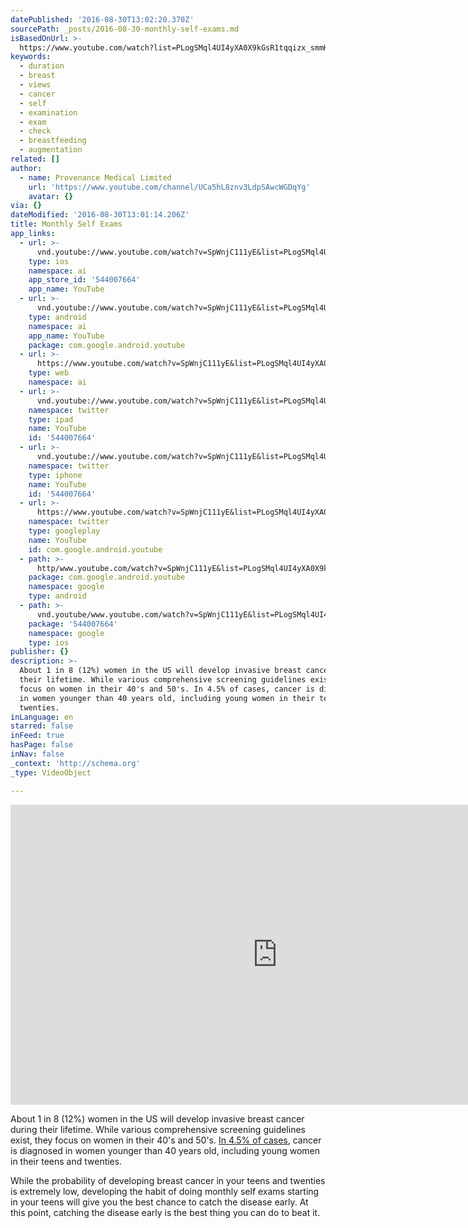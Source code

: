 ```yaml
---
datePublished: '2016-08-30T13:02:20.370Z'
sourcePath: _posts/2016-08-30-monthly-self-exams.md
isBasedOnUrl: >-
  https://www.youtube.com/watch?list=PLogSMql4UI4yXA0X9kGsR1tqqizx_smmH&v=SpWnjC111yE
keywords:
  - duration
  - breast
  - views
  - cancer
  - self
  - examination
  - exam
  - check
  - breastfeeding
  - augmentation
related: []
author:
  - name: Provenance Medical Limited
    url: 'https://www.youtube.com/channel/UCa5hL8znv3LdpSAwcWGDqYg'
    avatar: {}
via: {}
dateModified: '2016-08-30T13:01:14.206Z'
title: Monthly Self Exams
app_links:
  - url: >-
      vnd.youtube://www.youtube.com/watch?v=SpWnjC111yE&list=PLogSMql4UI4yXA0X9kGsR1tqqizx_smmH&feature=applinks
    type: ios
    namespace: ai
    app_store_id: '544007664'
    app_name: YouTube
  - url: >-
      vnd.youtube://www.youtube.com/watch?v=SpWnjC111yE&list=PLogSMql4UI4yXA0X9kGsR1tqqizx_smmH&feature=applinks
    type: android
    namespace: ai
    app_name: YouTube
    package: com.google.android.youtube
  - url: >-
      https://www.youtube.com/watch?v=SpWnjC111yE&list=PLogSMql4UI4yXA0X9kGsR1tqqizx_smmH&feature=applinks
    type: web
    namespace: ai
  - url: >-
      vnd.youtube://www.youtube.com/watch?v=SpWnjC111yE&list=PLogSMql4UI4yXA0X9kGsR1tqqizx_smmH&feature=applinks
    namespace: twitter
    type: ipad
    name: YouTube
    id: '544007664'
  - url: >-
      vnd.youtube://www.youtube.com/watch?v=SpWnjC111yE&list=PLogSMql4UI4yXA0X9kGsR1tqqizx_smmH&feature=applinks
    namespace: twitter
    type: iphone
    name: YouTube
    id: '544007664'
  - url: >-
      https://www.youtube.com/watch?v=SpWnjC111yE&list=PLogSMql4UI4yXA0X9kGsR1tqqizx_smmH
    namespace: twitter
    type: googleplay
    name: YouTube
    id: com.google.android.youtube
  - path: >-
      http/www.youtube.com/watch?v=SpWnjC111yE&list=PLogSMql4UI4yXA0X9kGsR1tqqizx_smmH
    package: com.google.android.youtube
    namespace: google
    type: android
  - path: >-
      vnd.youtube/www.youtube.com/watch?v=SpWnjC111yE&list=PLogSMql4UI4yXA0X9kGsR1tqqizx_smmH
    package: '544007664'
    namespace: google
    type: ios
publisher: {}
description: >-
  About 1 in 8 (12%) women in the US will develop invasive breast cancer during
  their lifetime. While various comprehensive screening guidelines exist, they
  focus on women in their 40's and 50's. In 4.5% of cases, cancer is diagnosed
  in women younger than 40 years old, including young women in their teens and
  twenties. 
inLanguage: en
starred: false
inFeed: true
hasPage: false
inNav: false
_context: 'http://schema.org'
_type: VideoObject

---
```

<iframe src="https://cdn.embedly.com/widgets/media.html?src=https%3A%2F%2Fwww.youtube.com%2Fembed%2Fvideoseries%3Flist%3DPLogSMql4UI4yXA0X9kGsR1tqqizx_smmH&amp;url=http%3A%2F%2Fwww.youtube.com%2Fwatch%3Fv%3DSpWnjC111yE&amp;image=https%3A%2F%2Fi.ytimg.com%2Fvi%2FSpWnjC111yE%2Fhqdefault.jpg&amp;key=b7d04c9b404c499eba89ee7072e1c4f7&amp;type=text%2Fhtml&amp;schema=youtube" width="854" height="480" scrolling="no" frameborder="0" allowfullscreen="" style=""></iframe>

About 1 in 8 (12%) women in the US will develop invasive breast cancer during their lifetime. While various comprehensive screening guidelines exist, they focus on women in their 40's and 50's. [In 4.5% of cases][0], cancer is diagnosed in women younger than 40 years old, including young women in their teens and twenties. 

While the probability of developing breast cancer in your teens and twenties is extremely low, developing the habit of doing monthly self exams starting in your teens will give you the best chance to catch the disease early. At this point, catching the disease early is the best thing you can do to beat it. 

[0]: http://www.cancer.org/acs/groups/content/@research/documents/document/acspc-046381.pdf